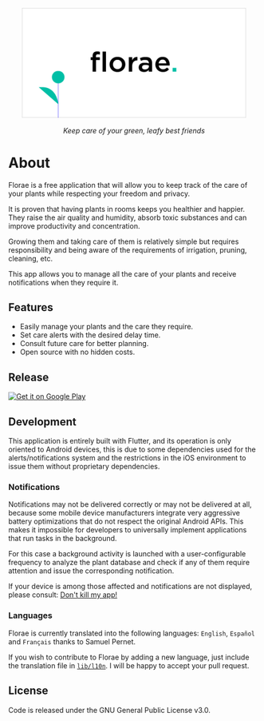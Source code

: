 
<!-- PROJECT LOGO -->
<br />
<div align="center">
    <img src="docs/banner.png" alt="Banner logo" width="450">
  </a>

  <p align="center">
     <i>Keep care of your green, leafy best friends</i>
  </p>
</div>

# About

Florae is a free application that will allow you to keep track of the care of your plants while respecting your freedom and privacy.

It is proven that having plants in rooms keeps you healthier and happier. They raise the air quality and humidity, absorb toxic substances and can improve productivity and concentration.

Growing them and taking care of them is relatively simple but requires responsibility and being aware of the requirements of irrigation, pruning, cleaning, etc. 

This app allows you to manage all the care of your plants and receive notifications when they require it.

## Features

* Easily manage your plants and the care they require.
* Set care alerts with the desired delay time.
* Consult future care for better planning.
* Open source with no hidden costs.

## Release

<a href='https://play.google.com/store/apps/details?id=cat.naval.florae&pcampaignid=pcampaignidMKT-Other-global-all-co-prtnr-py-PartBadge-Mar2515-1'><img alt='Get it on Google Play' width=200 src='https://play.google.com/intl/en_us/badges/static/images/badges/en_badge_web_generic.png'/></a>

## Development

This application is entirely built with Flutter, and its operation is only oriented to Android devices, this is due to some dependencies used for the alerts/notifications system and the restrictions in the iOS environment to issue them without proprietary dependencies.

### Notifications

Notifications may not be delivered correctly or may not be delivered at all, because some mobile device manufacturers integrate very aggressive battery optimizations that do not respect the original Android APIs. This makes it impossible for developers to universally implement applications that run tasks in the background.

For this case a background activity is launched with a user-configurable frequency to analyze the plant database and check if any of them require attention and issue the corresponding notification.

If your device is among those affected and notifications are not displayed, please consult: [Don't kill my app!](https://dontkillmyapp.com/)

### Languages

Florae is currently translated into the following languages: `English`, `Español` and `Français` thanks to Samuel Pernet.

If you wish to contribute to Florae by adding a new language, just include the translation file in [`lib/l10n`](lib/l10n). I will be happy to accept your pull request.

## License

Code is released under the GNU General Public License v3.0.
